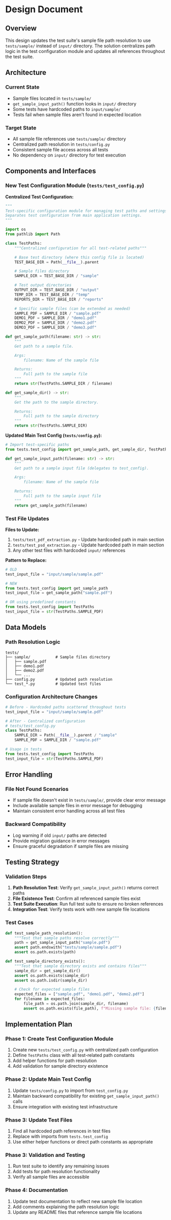 # Design Document

## Overview

This design updates the test suite's sample file path resolution to use `tests/sample/` instead of `input/` directory. The solution centralizes path logic in the test configuration module and updates all references throughout the test suite.

## Architecture

### Current State
- Sample files located in `tests/sample/`
- `get_sample_input_path()` function looks in `input/` directory
- Some tests have hardcoded paths to `input/sample/`
- Tests fail when sample files aren't found in expected location

### Target State
- All sample file references use `tests/sample/` directory
- Centralized path resolution in `tests/config.py`
- Consistent sample file access across all tests
- No dependency on `input/` directory for test execution

## Components and Interfaces

### New Test Configuration Module (`tests/test_config.py`)

**Centralized Test Configuration:**
```python
"""
Test-specific configuration module for managing test paths and settings.
Separates test configuration from main application settings.
"""

import os
from pathlib import Path

class TestPaths:
    """Centralized configuration for all test-related paths"""

    # Base test directory (where this config file is located)
    TEST_BASE_DIR = Path(__file__).parent

    # Sample files directory
    SAMPLE_DIR = TEST_BASE_DIR / "sample"

    # Test output directories
    OUTPUT_DIR = TEST_BASE_DIR / "output"
    TEMP_DIR = TEST_BASE_DIR / "temp"
    REPORTS_DIR = TEST_BASE_DIR / "reports"

    # Specific sample files (can be extended as needed)
    SAMPLE_PDF = SAMPLE_DIR / "sample.pdf"
    DEMO1_PDF = SAMPLE_DIR / "demo1.pdf"
    DEMO2_PDF = SAMPLE_DIR / "demo2.pdf"
    DEMO3_PDF = SAMPLE_DIR / "demo3.pdf"

def get_sample_path(filename: str) -> str:
    """
    Get path to a sample file.

    Args:
        filename: Name of the sample file

    Returns:
        Full path to the sample file
    """
    return str(TestPaths.SAMPLE_DIR / filename)

def get_sample_dir() -> str:
    """
    Get the path to the sample directory.

    Returns:
        Full path to the sample directory
    """
    return str(TestPaths.SAMPLE_DIR)
```

**Updated Main Test Config (`tests/config.py`):**
```python
# Import test-specific paths
from tests.test_config import get_sample_path, get_sample_dir, TestPaths

def get_sample_input_path(filename: str) -> str:
    """
    Get path to a sample input file (delegates to test_config).

    Args:
        filename: Name of the sample file

    Returns:
        Full path to the sample input file
    """
    return get_sample_path(filename)
```

### Test File Updates

**Files to Update:**
1. `tests/test_pdf_extraction.py` - Update hardcoded path in main section
2. `tests/test_psd_extraction.py` - Update hardcoded path in main section
3. Any other test files with hardcoded `input/` references

**Pattern to Replace:**
```python
# OLD
test_input_file = "input/sample/sample.pdf"

# NEW
from tests.test_config import get_sample_path
test_input_file = get_sample_path("sample.pdf")

# OR using predefined constants
from tests.test_config import TestPaths
test_input_file = str(TestPaths.SAMPLE_PDF)
```

## Data Models

### Path Resolution Logic

```
tests/
├── sample/           # Sample files directory
│   ├── sample.pdf
│   ├── demo1.pdf
│   ├── demo2.pdf
│   └── ...
├── config.py         # Updated path resolution
└── test_*.py         # Updated test files
```

### Configuration Architecture Changes

```python
# Before - Hardcoded paths scattered throughout tests
test_input_file = "input/sample/sample.pdf"

# After - Centralized configuration
# tests/test_config.py
class TestPaths:
    SAMPLE_DIR = Path(__file__).parent / "sample"
    SAMPLE_PDF = SAMPLE_DIR / "sample.pdf"

# Usage in tests
from tests.test_config import TestPaths
test_input_file = str(TestPaths.SAMPLE_PDF)
```

## Error Handling

### File Not Found Scenarios
- If sample file doesn't exist in `tests/sample/`, provide clear error message
- Include available sample files in error message for debugging
- Maintain consistent error handling across all test files

### Backward Compatibility
- Log warning if old `input/` paths are detected
- Provide migration guidance in error messages
- Ensure graceful degradation if sample files are missing

## Testing Strategy

### Validation Steps
1. **Path Resolution Test**: Verify `get_sample_input_path()` returns correct paths
2. **File Existence Test**: Confirm all referenced sample files exist
3. **Test Suite Execution**: Run full test suite to ensure no broken references
4. **Integration Test**: Verify tests work with new sample file locations

### Test Cases
```python
def test_sample_path_resolution():
    """Test that sample paths resolve correctly"""
    path = get_sample_input_path("sample.pdf")
    assert path.endswith("tests/sample/sample.pdf")
    assert os.path.exists(path)

def test_sample_directory_exists():
    """Test that sample directory exists and contains files"""
    sample_dir = get_sample_dir()
    assert os.path.exists(sample_dir)
    assert os.path.isdir(sample_dir)

    # Check for expected sample files
    expected_files = ["sample.pdf", "demo1.pdf", "demo2.pdf"]
    for filename in expected_files:
        file_path = os.path.join(sample_dir, filename)
        assert os.path.exists(file_path), f"Missing sample file: {filename}"
```

## Implementation Plan

### Phase 1: Create Test Configuration Module
1. Create new `tests/test_config.py` with centralized path configuration
2. Define `TestPaths` class with all test-related path constants
3. Add helper functions for path resolution
4. Add validation for sample directory existence

### Phase 2: Update Main Test Config
1. Update `tests/config.py` to import from `test_config.py`
2. Maintain backward compatibility for existing `get_sample_input_path()` calls
3. Ensure integration with existing test infrastructure

### Phase 3: Update Test Files
1. Find all hardcoded path references in test files
2. Replace with imports from `tests.test_config`
3. Use either helper functions or direct path constants as appropriate

### Phase 3: Validation and Testing
1. Run test suite to identify any remaining issues
2. Add tests for path resolution functionality
3. Verify all sample files are accessible

### Phase 4: Documentation
1. Update test documentation to reflect new sample file location
2. Add comments explaining the path resolution logic
3. Update any README files that reference sample file locations
